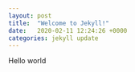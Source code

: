 ```yaml
---
layout: post
title:  "Welcome to Jekyll!"
date:   2020-02-11 12:24:26 +0000
categories: jekyll update
---
```

Hello world